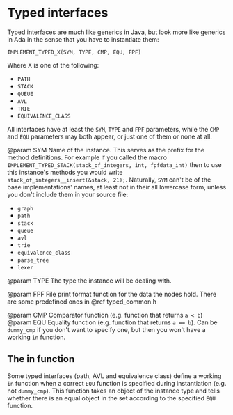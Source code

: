 # Typed interfaces

Typed interfaces are much like generics in Java, but look more like generics in
Ada in the sense that you have to instantiate them:

`IMPLEMENT_TYPED_X(SYM, TYPE, CMP, EQU, FPF)`

Where X is one of the following:
- `PATH`
- `STACK`
- `QUEUE`
- `AVL`
- `TRIE`
- `EQUIVALENCE_CLASS`

All interfaces have at least the `SYM`, `TYPE` and `FPF` parameters, while the
`CMP` and `EQU` parameters may both appear, or just one of them or none at all.

@param SYM Name of the instance. This serves as the prefix for the method
definitions. For example if you called the macro
`IMPLEMENT_TYPED_STACK(stack_of_integers, int, fpfdata_int)` then to use this
instance's methods you would write `stack_of_integers__insert(&stack, 21);`.
Naturally, `SYM` can't be of the base implementations' names, at least not in
their all lowercase form, unless you don't include them in your source file:
- `graph`
- `path`
- `stack`
- `queue`
- `avl`
- `trie`
- `equivalence_class`
- `parse_tree`
- `lexer`

@param TYPE The type the instance will be dealing with.

@param FPF File print format function for the data the nodes hold. There are
some predefined ones in @ref typed_common.h

@param CMP Comparator function (e.g. function that returns `a < b`)
@param EQU Equality function (e.g. function that returns `a == b`). Can be
`dummy_cmp` if you don't want to specify one, but then you won't have a working
`in` function.

## The in function

Some typed interfaces (path, AVL and equivalence class) define a working `in`
function when a correct `EQU` function is specified during instantiation
(e.g. not `dummy_cmp`). This function takes an object of the instance type and
tells whether there is an equal object in the set according to the specified
`EQU` function.
